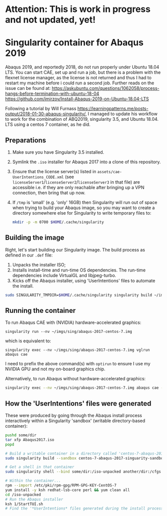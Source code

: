 # Attention: This is work in progress and not updated, yet!

# Singularity container for Abaqus 2019

Abaqus 2019, and reportedly 2018, do not run properly under Ubuntu 18.04 LTS. You can start CAE, set up and run a job, but there is a problem with the flexnet license manager, as the license is not returned and thus I had to restart my machine before i could run a second job. Further reads on the issue can be found at:
https://askubuntu.com/questions/1062058/process-hangs-before-termination-with-ubuntu-18-04
https://github.com/imirzov/Install-Abaqus-2019-on-Ubuntu-18.04-LTS

Following a tutorial by Will Furnass https://learningpatterns.me/posts-output/2018-01-30-abaqus-singularity/, I managed to update his workflow to work for the combination of ABQ2019, singularity 3.5, and Ubuntu 18.04. LTS using a centos 7 container, as he did.

## Preparations

1. Make sure you have Singularity 3.5 installed.
2. Symlink the `.iso` installer for Abaqus 2017 into a clone of this repository.
3. Ensure that the license server(s) listed in `assets/cae-UserIntentions_CODE.xml` (see `licenseServer1`/`licenseServer2`/`licenseServer3` in that file) are accessible 
   i.e. if they are only reachable after bringing up a VPN connection, then bring that up now.
4. If `/tmp` is 'small' (e.g. 'only' 16GB) then Singularity will run out of space when trying to build your Abaqus image, 
   so you may want to create a directory somewhere else for Singularity to write temporary files to:

    ```bash
    mkdir -p -m 0700 $HOME/.cache/singularity 
    ```
## Building the image

Right, let's start building our Singularity image.  The build process as defined in our `.def` file:

1. Unpacks the installer ISO;
2. Installs install-time and run-time OS dependencies.  The run-time dependencies include VirtualGL and libjpeg-turbo.
3. Kicks off the Abaqus installer, using 'UserIntentions' files to automate the install.

```bash
sudo SINGULARITY_TMPDIR=$HOME/.cache/singularity singularity build ~/imgs/sing/abaqus-2017-centos-7.img abaqus-2017-centos-7.def
```

## Running the container

To run Abaqus CAE with (NVIDIA) hardware-accelerated graphics:

```
singularity run --nv ~/imgs/sing/abaqus-2017-centos-7.img 
```

which is equivalent to:

```
singularity exec --nv ~/imgs/sing/abaqus-2017-centos-7.img vglrun abaqus cae
```

I need to prefix the above command(s) with `optirun` to ensure I use my NVIDIA GPU and not my on-board graphics chip.

Alternatively, to run Abaqus without hardware-accelerated graphics:

```bash
singularity exec --nv ~/imgs/sing/abaqus-2017-centos-7.img abaqus cae -mesa
```

## How the 'UserIntentions' files were generated

These were produced by going through the Abaqus install process interactively within a Singularity 'sandbox' (writable directory-based container):

```bash
pushd some/dir
tar xfp Abaqus2017.iso
popd

# Build a writable container in a directory called 'centos-7-abaqus-2017-singuarity-sandbox'
sudo singularity build --sandbox centos-7-abaqus-2017-singuarity-sandbox  docker://centos:7

# Get a shell in that container
sudo singularity shell --bind some/dir:/iso-unpacked another/dir:/cfgs centos-7-abaqus-2017-singuarity-sandbox

# Within the container...
rpm --import /etc/pki/rpm-gpg/RPM-GPG-KEY-CentOS-7
yum install -y ksh redhat-lsb-core perl && yum clean all
cd /iso-unpacked
# Run the Abaqus installer
ksh 1/StartTUI.sh
# Find the '*UserIntentions* files generated during the install process and save them outside the container
```

